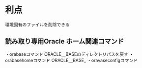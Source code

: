# 利点
環境固有のファイルを削除できる
## 読み取り専用Oracle ホーム関連コマンド
・orabaseコマンド
ORACLE＿BASEのディレクトリパスを戻す
・orabasehomeコマンド
ORACLE＿BASE_
・oravaseconfigコマンド
